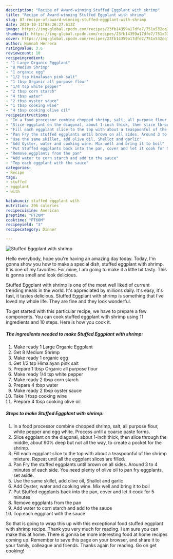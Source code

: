 ```yaml
---
description: "Recipe of Award-winning Stuffed Eggplant with shrimp"
title: "Recipe of Award-winning Stuffed Eggplant with shrimp"
slug: 87-recipe-of-award-winning-stuffed-eggplant-with-shrimp
date: 2020-10-11T08:26:27.613Z
image: https://img-global.cpcdn.com/recipes/23fb14359a17dfe7/751x532cq70/stuffed-eggplant-with-shrimp-recipe-main-photo.jpg
thumbnail: https://img-global.cpcdn.com/recipes/23fb14359a17dfe7/751x532cq70/stuffed-eggplant-with-shrimp-recipe-main-photo.jpg
cover: https://img-global.cpcdn.com/recipes/23fb14359a17dfe7/751x532cq70/stuffed-eggplant-with-shrimp-recipe-main-photo.jpg
author: Hannah Herrera
ratingvalue: 3.6
reviewcount: 10
recipeingredient:
- "1 Large Organic Eggplant"
- "8 Medium Shrimp"
- "1 organic egg"
- "1/2 tsp Himalayan pink salt"
- "1 tbsp Organic all purpose flour"
- "1/4 tsp white pepper"
- "2 tbsp corn starch"
- "4 tbsp water"
- "2 tbsp oyster sauce"
- "1 tbsp cooking wine"
- "4 tbsp cooking olive oil"
recipeinstructions:
- "In a food processor combine chopped shrimp, salt, all purpose flour, white pepper and egg white. Process until a coarse paste forms."
- "Slice eggplant on the diagonal, about 1-inch thick, then slice through the middle, about 90% deep but not all the way, to create a pocket for the shrimp."
- "Fill each eggplant slice to the top with about a teaspoonful of the shrimp mixture. Repeat until all the eggplant slices are filled."
- "Pan Fry the stuffed eggplants until brown on all sides. Around 3 to 4 minutes of each side. You need plenty of olive oil to pan fry eggplants, set aside."
- "Use the same skillet, add olive oil, Shallot and garlic"
- "Add Oyster, water and cooking wine. Mix well and bring it to boil"
- "Put Stuffed eggplants back into the pan, cover and let it cook for 5 minutes"
- "Remove eggplants from the pan"
- "Add water to corn starch and add to the sauce"
- "Top each eggplant with the sauce"
categories:
- Recipe
tags:
- stuffed
- eggplant
- with

katakunci: stuffed eggplant with 
nutrition: 296 calories
recipecuisine: American
preptime: "PT20M"
cooktime: "PT60M"
recipeyield: "3"
recipecategory: Dinner

---
```



![Stuffed Eggplant with shrimp](https://img-global.cpcdn.com/recipes/23fb14359a17dfe7/751x532cq70/stuffed-eggplant-with-shrimp-recipe-main-photo.jpg)

Hello everybody, hope you're having an amazing day today. Today, I'm gonna show you how to make a special dish, stuffed eggplant with shrimp. It is one of my favorites. For mine, I am going to make it a little bit tasty. This is gonna smell and look delicious.

Stuffed Eggplant with shrimp is one of the most well liked of current trending meals in the world. It's appreciated by millions daily. It's easy, it's fast, it tastes delicious. Stuffed Eggplant with shrimp is something that I've loved my whole life. They are fine and they look wonderful.




To get started with this particular recipe, we have to prepare a few components. You can cook stuffed eggplant with shrimp using 11 ingredients and 10 steps. Here is how you cook it.

<!--inarticleads1-->

##### The ingredients needed to make Stuffed Eggplant with shrimp:

1. Make ready 1 Large Organic Eggplant
1. Get 8 Medium Shrimp
1. Make ready 1 organic egg
1. Get 1/2 tsp Himalayan pink salt
1. Prepare 1 tbsp Organic all purpose flour
1. Make ready 1/4 tsp white pepper
1. Make ready 2 tbsp corn starch
1. Prepare 4 tbsp water
1. Make ready 2 tbsp oyster sauce
1. Take 1 tbsp cooking wine
1. Prepare 4 tbsp cooking olive oil




<!--inarticleads2-->

##### Steps to make Stuffed Eggplant with shrimp:

1. In a food processor combine chopped shrimp, salt, all purpose flour, white pepper and egg white. Process until a coarse paste forms.
1. Slice eggplant on the diagonal, about 1-inch thick, then slice through the middle, about 90% deep but not all the way, to create a pocket for the shrimp.
1. Fill each eggplant slice to the top with about a teaspoonful of the shrimp mixture. Repeat until all the eggplant slices are filled.
1. Pan Fry the stuffed eggplants until brown on all sides. Around 3 to 4 minutes of each side. You need plenty of olive oil to pan fry eggplants, set aside.
1. Use the same skillet, add olive oil, Shallot and garlic
1. Add Oyster, water and cooking wine. Mix well and bring it to boil
1. Put Stuffed eggplants back into the pan, cover and let it cook for 5 minutes
1. Remove eggplants from the pan
1. Add water to corn starch and add to the sauce
1. Top each eggplant with the sauce




So that is going to wrap this up with this exceptional food stuffed eggplant with shrimp recipe. Thank you very much for reading. I am sure you can make this at home. There is gonna be more interesting food at home recipes coming up. Remember to save this page on your browser, and share it to your family, colleague and friends. Thanks again for reading. Go on get cooking!
